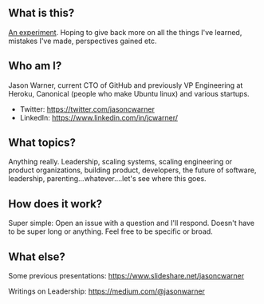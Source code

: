 ## What is this? 

[An experiment](https://twitter.com/jasoncwarner/status/1265287000724209665?s=20). Hoping to give back more on all the things I've learned, mistakes I've made, perspectives gained etc. 

## Who am I? 

Jason Warner, current CTO of GitHub and previously VP Engineering at Heroku, Canonical (people who make Ubuntu linux) and various startups. 

- Twitter: https://twitter.com/jasoncwarner
- LinkedIn: https://www.linkedin.com/in/jcwarner/

## What topics? 

Anything really. Leadership, scaling systems, scaling engineering or product organizations, building product, developers, the future of software, leadership, parenting...whatever....let's see where this goes. 

## How does it work? 

Super simple: Open an issue with a question and I'll respond. Doesn't have to be super long or anything. Feel free to be specific or broad. 


## What else? 

Some previous presentations: https://www.slideshare.net/jasoncwarner

Writings on Leadership: https://medium.com/@jasonwarner

